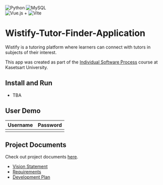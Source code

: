 ![Python](https://img.shields.io/badge/python-3670A0?style=for-the-badge&logo=python&logoColor=ffdd54) ![MySQL](https://img.shields.io/badge/mysql-%2300f.svg?style=for-the-badge&logo=mysql&logoColor=white)
<br>
![Vue.js](https://img.shields.io/badge/vuejs-%2335495e.svg?style=for-the-badge&logo=vuedotjs&logoColor=%234FC08D) + ![Vite](https://img.shields.io/badge/vite-%23646CFF.svg?style=for-the-badge&logo=vite&logoColor=white)

# Wistify-Tutor-Finder-Application

Wistify is a tutoring platform where learners can connect with tutors in subjects of their interest.

This app was created as part of the [Individual Software Process](
https://cpske.github.io/ISP) course at Kasetsart University.

## Install and Run

- TBA

## User Demo

| Username  | Password        |
|-----------|-----------------|
|      |  |

## Project Documents

Check out project documents [here](../../wiki/Home).

- [Vision Statement](../../wiki/Vision%20Statement)
- [Requirements](../../wiki/Requirements)
- [Development Plan](../../wiki/Development-Plan)


